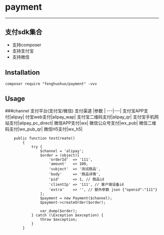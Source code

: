 # payment
---
## 支付sdk集合

* 支持composer
* 支持支付宝
* 支持微信

## Installation

```shell
composer require "fenghuohuo/payment" -vvv
```

## Usage
###channel 支付平台(支付宝/微信)
支付渠道 |参数 |
---|---|
支付宝APP支付|alipay|
付宝web支付|alipay_wap|
支付宝二维码支付|alipay_qr|
支付宝手机网站支付|alipay_pc_direct|
微信APP支付|wx|
微信公众号支付|wx_pub|
微信二维码支付|wx_pub_qr|
微信H5支付|wx_h5|

```$xslt
    public function testCreate()
        {
            try {
                $channel = 'alipay';
                $order = (object)[
                    'orderId'  => '111',
                    'amount'   => 100,
                    'subject'  => '测试商品',
                    'body'     => '商品详情',
                    'pid'      => 1, // 商品id
                    'clientIp' => '111', // 客户端设备id
                    'extra'    => '', // 额外参数 json {"openid":"111"}
                ];
                $payment = new Payment($channel);
                $payment->createOrder($order);
    
                var_dump($order);
            } catch (\Exception $exception) {
                throw $exception;
            }
        }
```